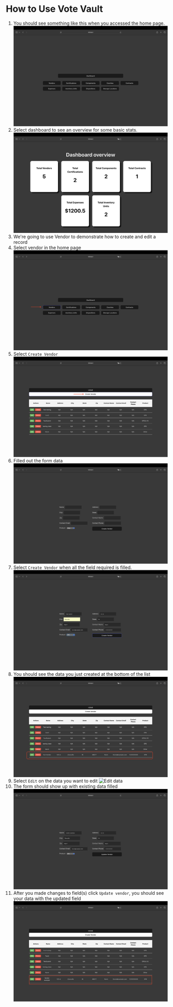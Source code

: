 # How to Use Vote Vault
1. You should see something like this when you accessed the home page. ![Home page](./InstructionScreenshots/vote_vault_frontend.png)
2. Select dashboard to see an overview for some basic stats. ![dashboard view](./InstructionScreenshots/dashboard_view.png)
3. We're going to use Vendor to demonstrate how to create and edit a record
4. Select vendor in the home page ![vendor tab](./InstructionScreenshots/Select_vendor.png)
5. Select ```Create Vendor``` ![create vendor](./InstructionScreenshots/Select_create_vendor.png)
6. Filled out the form data ![Vendor form](./InstructionScreenshots/Vendor_form.png)
7. Select ```Create Vendor``` when all the field required is filled. ![vendor data](./InstructionScreenshots/Enter_vendor_data.png)
8. You should see the data you just created at the bottom of the list ![After create vendor](./InstructionScreenshots/After_create_vendor.png)
9. Select ```Edit``` on the data you want to edit ![Edit data]()
10. The form should show up with existing data filled ![edit vendor](./InstructionScreenshots/Update_vendor_data.png)
11. After you made changes to field(s) click ```Update vendor```, you should see your data with the updated field ![Update vendor data](./InstructionScreenshots/After_update_vendor.png)